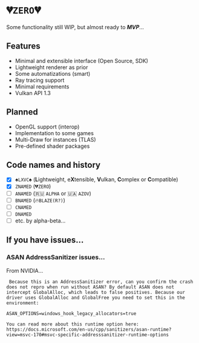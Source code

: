 # 💔`ZERO`💔

Some functionality still WIP, but almost ready to ***MVP***...

## Features

- Minimal and extensible interface (Open Source, SDK)
- Lightweight renderer as prior
- Some automatizations (smart)
- Ray tracing support
- Minimal requirements
- Vulkan API 1.3

## Planned

- OpenGL support (interop)
- Implementation to some games
- Multi-Draw for instances (TLAS)
- Pre-defined shader packages

## Code names and history

- [x] ♠`LXVC`♠ (**L**ightweight, e**X**tensible, **V**ulkan, **C**omplex or **C**ompatible)
- [x] `ZNAMED` (💔`ZERO`)
- [ ] `ANAMED` (🇷🇺 `ALPHA` or 🇺🇦 `AZOV`)
- [ ] `BNAMED` (🔥`BLAZE(R?)`)
- [ ] `CNAMED`
- [ ] `DNAMED`
- [ ] etc. by alpha-beta...

## If you have issues...

### ASAN AddressSanitizer issues...

From NVIDIA...

```
 Because this is an AddressSanitizer error, can you confirm the crash does not repro when run without ASAN? By default ASAN does not intercept GlobalAlloc, which leads to false positives. Because our driver uses GlobalAlloc and GlobalFree you need to set this in the environment:

ASAN_OPTIONS=windows_hook_legacy_allocators=true

You can read more about this runtime option here: https://docs.microsoft.com/en-us/cpp/sanitizers/asan-runtime?view=msvc-170#msvc-specific-addresssanitizer-runtime-options
```

